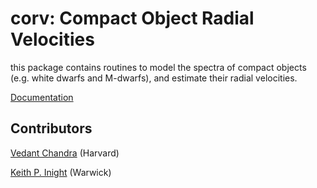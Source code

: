 # corv: Compact Object Radial Velocities

this package contains routines to model the spectra of compact objects (e.g. white dwarfs and M-dwarfs), and estimate their radial velocities. 

[Documentation](https://vedantchandra.com/corv/html/corv/index.html)

## Contributors

[Vedant Chandra](https://vedantchandra.com/) (Harvard)

[Keith P. Inight](https://warwick.ac.uk/fac/sci/physics/research/astro/people/keithinight/) (Warwick)
